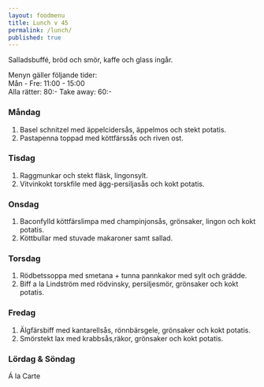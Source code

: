 ```yaml
---
layout: foodmenu
title: Lunch v 45
permalink: /lunch/
published: true
---
```

Salladsbuffé, bröd och smör, kaffe och glass ingår.

Menyn gäller följande tider:  
Mån - Fre: 11:00 - 15:00  
Alla rätter: 80:- Take away: 60:-

### Måndag

1. Basel schnitzel med äppelcidersås, äppelmos och stekt potatis.
2. Pastapenna toppad med köttfärssås och riven ost.

### Tisdag

1. Raggmunkar och stekt fläsk, lingonsylt.
2. Vitvinkokt torskfile med ägg-persiljasås och kokt potatis.

### Onsdag

1. Baconfylld köttfärslimpa med champinjonsås, grönsaker, lingon och kokt potatis.
2. Köttbullar med stuvade makaroner samt sallad.

### Torsdag

1. Rödbetssoppa med smetana + tunna pannkakor med sylt och grädde.
2. Biff a la Lindström med rödvinsky, persiljesmör, grönsaker och kokt potatis.

### Fredag

1. Älgfärsbiff med kantarellsås, rönnbärsgele, grönsaker och kokt potatis.
2. Smörstekt lax med krabbsås,räkor, grönsaker och kokt potatis.

### Lördag & Söndag

Á la Carte
